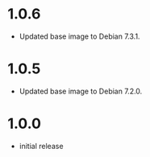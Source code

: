 # 1.0.6

- Updated base image to Debian 7.3.1.

# 1.0.5

- Updated base image to Debian 7.2.0.

# 1.0.0

- initial release
